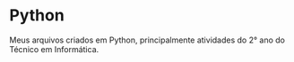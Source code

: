 # Python
Meus arquivos criados em Python, principalmente atividades do 2° ano do Técnico em Informática.
